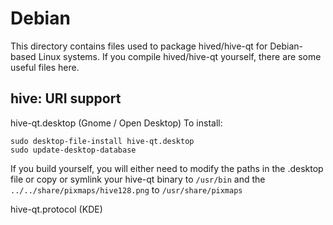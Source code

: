 
Debian
====================
This directory contains files used to package hived/hive-qt
for Debian-based Linux systems. If you compile hived/hive-qt yourself, there are some useful files here.

## hive: URI support ##


hive-qt.desktop  (Gnome / Open Desktop)
To install:

	sudo desktop-file-install hive-qt.desktop
	sudo update-desktop-database

If you build yourself, you will either need to modify the paths in
the .desktop file or copy or symlink your hive-qt binary to `/usr/bin`
and the `../../share/pixmaps/hive128.png` to `/usr/share/pixmaps`

hive-qt.protocol (KDE)

